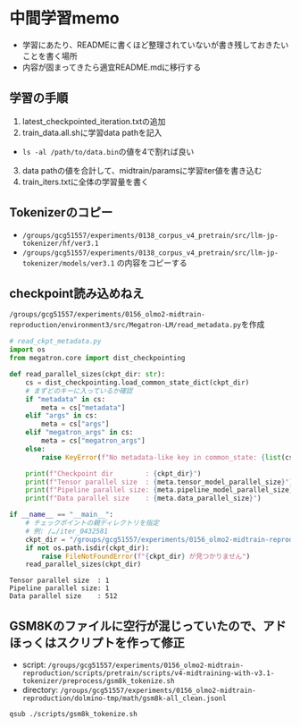 # 中間学習memo

- 学習にあたり、READMEに書くほど整理されていないが書き残しておきたいことを書く場所
- 内容が固まってきたら適宜README.mdに移行する

## 学習の手順

1. latest_checkpointed_iteration.txtの追加
2. train_data.all.shに学習data pathを記入
  - `ls -al /path/to/data.bin`の値を4で割れば良い
3. data pathの値を合計して、midtrain/paramsに学習iter値を書き込む
4. train_iters.txtに全体の学習量を書く

## Tokenizerのコピー

- `/groups/gcg51557/experiments/0138_corpus_v4_pretrain/src/llm-jp-tokenizer/hf/ver3.1`
- `/groups/gcg51557/experiments/0138_corpus_v4_pretrain/src/llm-jp-tokenizer/models/ver3.1`
の内容をコピーする

## checkpoint読み込めねえ

`/groups/gcg51557/experiments/0156_olmo2-midtrain-reproduction/environment3/src/Megatron-LM/read_metadata.py`を作成
```py
# read_ckpt_metadata.py
import os
from megatron.core import dist_checkpointing

def read_parallel_sizes(ckpt_dir: str):
    cs = dist_checkpointing.load_common_state_dict(ckpt_dir)
    # まずどのキーに入っているか確認
    if "metadata" in cs:
        meta = cs["metadata"]
    elif "args" in cs:
        meta = cs["args"]
    elif "megatron_args" in cs:
        meta = cs["megatron_args"]
    else:
        raise KeyError(f"No metadata-like key in common_state: {list(cs.keys())}")

    print(f"Checkpoint dir        : {ckpt_dir}")
    print(f"Tensor parallel size  : {meta.tensor_model_parallel_size}")
    print(f"Pipeline parallel size: {meta.pipeline_model_parallel_size}")
    print(f"Data parallel size    : {meta.data_parallel_size}")

if __name__ == "__main__":
    # チェックポイントの親ディレクトリを指定
    # 例: /…/iter_0432581
    ckpt_dir = "/groups/gcg51557/experiments/0156_olmo2-midtrain-reproduction/scripts/pretrain/scripts/v4-midtraining-with-v3.1-tokenizer/tasks/checkpoints_bak/7.7b_v4_3.5t_tokenizer_v3.1/iter_0432581/"
    if not os.path.isdir(ckpt_dir):
        raise FileNotFoundError(f"{ckpt_dir} が見つかりません")
    read_parallel_sizes(ckpt_dir)
```

```stdout
Tensor parallel size  : 1
Pipeline parallel size: 1
Data parallel size    : 512
```


## GSM8Kのファイルに空行が混じっていたので、アドほっくはスクリプトを作って修正

- script: `/groups/gcg51557/experiments/0156_olmo2-midtrain-reproduction/scripts/pretrain/scripts/v4-midtraining-with-v3.1-tokenizer/preprocess/gsm8k_tokenize.sh`
- directory: `/groups/gcg51557/experiments/0156_olmo2-midtrain-reproduction/dolmino-tmp/math/gsm8k-all_clean.jsonl`

```sh
qsub ./scripts/gsm8k_tokenize.sh
```
